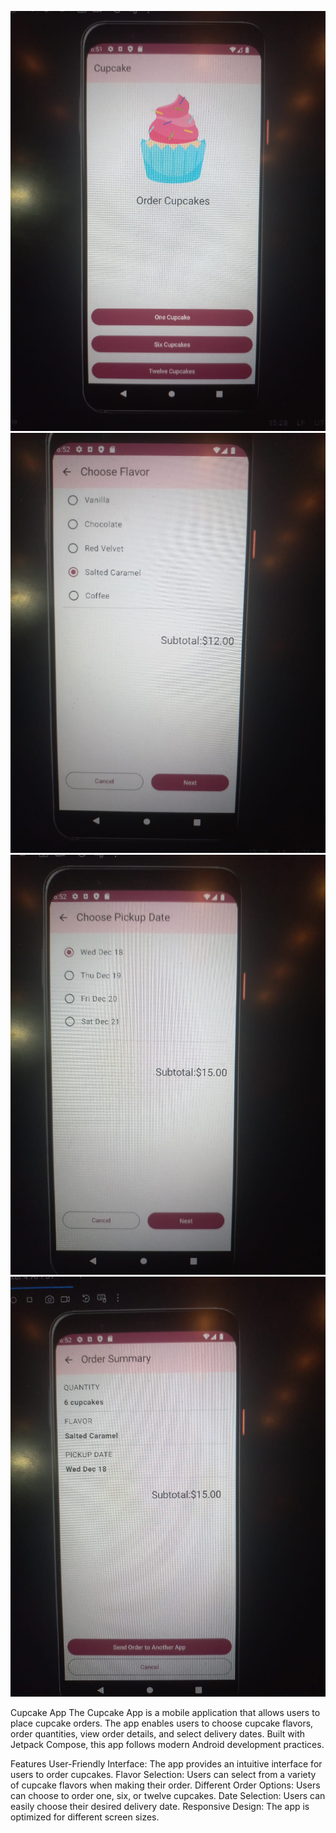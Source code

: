 ![logo](https://github.com/Ahmetkaragunlu/CupcakeApp/blob/master/StartOrder.jpeg?raw=true)![logo](https://github.com/Ahmetkaragunlu/CupcakeApp/blob/master/Flavor.jpeg?raw=true)
![logo](https://github.com/Ahmetkaragunlu/CupcakeApp/blob/master/PickupDate.jpeg?raw=true) ![logo](https://github.com/Ahmetkaragunlu/CupcakeApp/blob/master/OrderSummary.jpeg?raw=true)

Cupcake App
The Cupcake App is a mobile application that allows users to place cupcake orders. The app enables users to choose cupcake flavors, order quantities, view order details, and select delivery dates. Built with Jetpack Compose, this app follows modern Android development practices.

Features
User-Friendly Interface: The app provides an intuitive interface for users to order cupcakes.
Flavor Selection: Users can select from a variety of cupcake flavors when making their order.
Different Order Options: Users can choose to order one, six, or twelve cupcakes.
Date Selection: Users can easily choose their desired delivery date.
Responsive Design: The app is optimized for different screen sizes.
